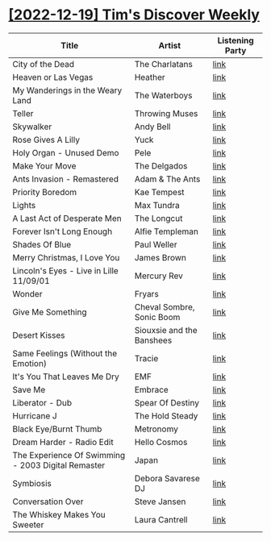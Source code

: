 # [[2022-12-19] Tim's Discover Weekly](https://open.spotify.com/user/zachthehammer/playlist/1FYNcSRWaiurXNVylOm9jz)

| Title | Artist | Listening Party |
| --- | --- | --- |
| City of the Dead | The Charlatans | [link](https://timstwitterlisteningparty.com/pages/replay/feed_476.html) |
| Heaven or Las Vegas | Heather | [link](https://timstwitterlisteningparty.com/pages/replay/feed_7.html) |
| My Wanderings in the Weary Land | The Waterboys | [link](https://timstwitterlisteningparty.com/pages/replay/feed_399.html) |
| Teller | Throwing Muses | [link](https://timstwitterlisteningparty.com/pages/replay/feed_154.html) |
| Skywalker | Andy Bell | [link](https://timstwitterlisteningparty.com/pages/replay/feed_471.html) |
| Rose Gives A Lilly | Yuck | [link](https://timstwitterlisteningparty.com/pages/replay/feed_340.html) |
| Holy Organ - Unused Demo | Pele | [link](https://timstwitterlisteningparty.com/pages/replay/feed_703.html) |
| Make Your Move | The Delgados | [link](https://timstwitterlisteningparty.com/pages/replay/feed_521.html) |
| Ants Invasion - Remastered | Adam & The Ants | [link](https://timstwitterlisteningparty.com/pages/replay/feed_586.html) |
| Priority Boredom | Kae Tempest | [link](https://timstwitterlisteningparty.com/pages/replay/feed_1050.html) |
| Lights | Max Tundra | [link](https://timstwitterlisteningparty.com/pages/replay/feed_785.html) |
| A Last Act of Desperate Men | The Longcut | [link](https://timstwitterlisteningparty.com/pages/replay/feed_374.html) |
| Forever Isn't Long Enough | Alfie Templeman | [link](https://timstwitterlisteningparty.com/pages/replay/feed_772.html) |
| Shades Of Blue | Paul Weller | [link](https://timstwitterlisteningparty.com/pages/replay/feed_780.html) |
| Merry Christmas, I Love You | James Brown | [link]() |
| Lincoln's Eyes - Live in Lille 11/09/01 | Mercury Rev | [link](https://timstwitterlisteningparty.com/pages/replay/feed_341.html) |
| Wonder | Fryars | [link](https://timstwitterlisteningparty.com/pages/replay/feed_1085.html) |
| Give Me Something | Cheval Sombre, Sonic Boom | [link](https://timstwitterlisteningparty.com/pages/replay/feed_796.html) |
| Desert Kisses | Siouxsie and the Banshees | [link](https://timstwitterlisteningparty.com/pages/replay/feed_360.html) |
| Same Feelings (Without the Emotion) | Tracie | [link](https://timstwitterlisteningparty.com/pages/replay/feed_112.html) |
| It's You That Leaves Me Dry | EMF | [link](https://timstwitterlisteningparty.com/pages/replay/feed_636.html) |
| Save Me | Embrace | [link](https://timstwitterlisteningparty.com/pages/replay/feed_251.html) |
| Liberator - Dub | Spear Of Destiny | [link](https://timstwitterlisteningparty.com/pages/replay/feed_482.html) |
| Hurricane J | The Hold Steady | [link](https://timstwitterlisteningparty.com/pages/replay/feed_551.html) |
| Black Eye/Burnt Thumb | Metronomy | [link](https://timstwitterlisteningparty.com/pages/replay/feed_79.html) |
| Dream Harder - Radio Edit | Hello Cosmos | [link](https://timstwitterlisteningparty.com/pages/replay/feed_635.html) |
| The Experience Of Swimming - 2003 Digital Remaster | Japan | [link](https://timstwitterlisteningparty.com/pages/replay/feed_761.html) |
| Symbiosis | Debora Savarese DJ | [link]() |
| Conversation Over | Steve Jansen | [link](https://timstwitterlisteningparty.com/pages/replay/feed_1183.html) |
| The Whiskey Makes You Sweeter | Laura Cantrell | [link](https://timstwitterlisteningparty.com/pages/replay/feed_256.html) |
